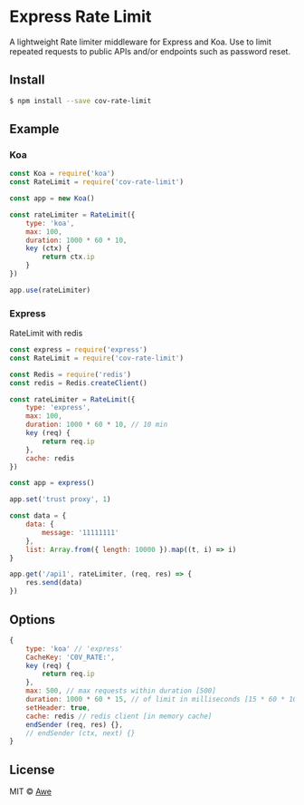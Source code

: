 #  Express Rate Limit

A lightweight Rate limiter middleware  for Express and Koa. Use to limit repeated requests to public APIs and/or endpoints such as password reset.

## Install

```sh
$ npm install --save cov-rate-limit
```

## Example

### Koa

```javascript
const Koa = require('koa')
const RateLimit = require('cov-rate-limit')

const app = new Koa()

const rateLimiter = RateLimit({
    type: 'koa',
    max: 100,
    duration: 1000 * 60 * 10,
    key (ctx) {
        return ctx.ip
    }
})

app.use(rateLimiter)

```

### Express

RateLimit with redis

```javascript
const express = require('express')
const RateLimit = require('cov-rate-limit')

const Redis = require('redis')
const redis = Redis.createClient()

const rateLimiter = RateLimit({
    type: 'express',
    max: 100,
    duration: 1000 * 60 * 10, // 10 min
    key (req) {
        return req.ip
    },
    cache: redis
})

const app = express()

app.set('trust proxy', 1)

const data = {
    data: {
        message: '11111111'
    },
    list: Array.from({ length: 10000 }).map((t, i) => i)
}

app.get('/api1', rateLimiter, (req, res) => {
    res.send(data)
})

```

## Options

```javascript
{
    type: 'koa' // 'express'
    CacheKey: 'C0V_RATE:',
    key (req) {
        return req.ip
    },
    max: 500, // max requests within duration [500]
    duration: 1000 * 60 * 15, // of limit in milliseconds [15 * 60 * 1000]
    setHeader: true,
    cache: redis // redis client [in memory cache]
    endSender (req, res) {},
    // endSender (ctx, next) {}
}
```


## License

MIT © [Awe](https://github.com/hilongjw)

